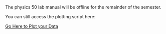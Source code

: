The physics 50 lab manual will be offline for the remainder of the semester.

You can still access the plotting script here:

[Go Here to Plot your Data](https://physics.hmc.edu/fitter/)